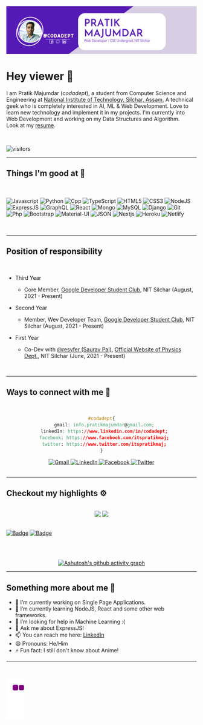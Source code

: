 <img title="Header" src="./resources/header.png"/>

<br>

# Hey viewer 👋

I am Pratik Majumdar (<i>codadept</i>), a student from Computer Science and Engineering at [National Institute of Technology, Silchar, Assam.](https://www.nits.ac.in) A technical geek who is completely interested in AI, ML & Web Development. Love to learn new technology and implement it in my projects. I'm currently into Web Development and working on my Data Structures and Algorithm.\
Look at my [resume](https://bit.ly/Pratik_Majumdar).

<br>

![visitors](https://visitor-badge.glitch.me/badge?page_id=codadept.codadept)

<hr>

## Things I'm good at 🤨

<br>
<br>
<!-- For badges visit https://github.com/alexandresanlim/Badges4-README.md-Profile#-languages- -->
<div>
  <img title="Javascript" src="https://img.shields.io/badge/JavaScript-F7DF1E?style=for-the-badge&logo=javascript&logoColor=black">
  <img title="Python" src="https://img.shields.io/badge/Python-3776AB?style=for-the-badge&logo=python&logoColor=white">
  <img title="Cpp" src="https://img.shields.io/badge/C%2B%2B-00599C?style=for-the-badge&logo=c%2B%2B&logoColor=white">
  <img title="TypeScript" src="https://img.shields.io/badge/TypeScript-007ACC?style=for-the-badge&logo=typescript&logoColor=white">
  <img title="HTML5" src="https://img.shields.io/badge/HTML5-E34F26?style=for-the-badge&logo=html5&logoColor=white">
  <img title="CSS3" src="https://img.shields.io/badge/CSS3-1572B6?style=for-the-badge&logo=css3&logoColor=white">
  <img title="NodeJS" src="https://img.shields.io/badge/Node.js-339933?style=for-the-badge&logo=nodedotjs&logoColor=white">
  <img title="ExpressJS" src="https://img.shields.io/badge/Express.js-000000?style=for-the-badge&logo=express&logoColor=white">
  <img title="GraphQL" src="https://img.shields.io/badge/GraphQl-E10098?style=for-the-badge&logo=graphql&logoColor=white">
  <img title="React" src="https://img.shields.io/badge/React-20232A?style=for-the-badge&logo=react&logoColor=61DAFB">
  <img title="Mongo" src="https://img.shields.io/badge/MongoDB-4EA94B?style=for-the-badge&logo=mongodb&logoColor=white">
  <img title="MySQL" src="https://img.shields.io/badge/MySQL-00000F?style=for-the-badge&logo=mysql&logoColor=white">
  <img title="Django" src="https://img.shields.io/badge/Django-092E20?style=for-the-badge&logo=django&logoColor=green">
  <img title="Git" src="https://img.shields.io/badge/Git-F05032?style=for-the-badge&logo=git&logoColor=white">
  <img title="Php" src="https://img.shields.io/badge/PHP-777BB4?style=for-the-badge&logo=php&logoColor=white">
  <img title="Bootstrap" src="https://img.shields.io/badge/Bootstrap-563D7C?style=for-the-badge&logo=bootstrap&logoColor=white">
  <img title="Material-UI" src="https://img.shields.io/badge/Material--UI-0081CB?style=for-the-badge&logo=material-ui&logoColor=white">
  <img title="JSON" src="https://img.shields.io/badge/json-5E5C5C?style=for-the-badge&logo=json&logoColor=white">
  <img title="Nextjs" src="https://img.shields.io/badge/next.js-000000?style=for-the-badge&logo=nextdotjs&logoColor=white">
  <img title="Heroku" src="https://img.shields.io/badge/Heroku-430098?style=for-the-badge&logo=heroku&logoColor=white">
  <img title="Netlify" src="https://img.shields.io/badge/Netlify-00C7B7?style=for-the-badge&logo=netlify&logoColor=white">
</div>

<br>
<br>
<hr>

## Position of responsibility

<br>

  - Third Year

    - Core Member, [Google Developer Student Club](https://www.facebook.com/gdscnits), NIT Silchar (August, 2021 - Present)


  - Second Year

    - Member, Wev Developer Team, [Google Developer Student Club](https://www.facebook.com/gdscnits), NIT Silchar (August, 2021 - Present)

  - First Year

    - Co-Dev with [@resyfer (Saurav Pal)](https://www.github.com/resyfer), [Official Website of Physics Dept.](http://www.nits.ac.in/departments/physics/physics.php), NIT Silchar (June, 2021 - Present)

<br>
<hr>

## Ways to connect with me 🤝

<br>

<div align='center'>

```css
#codadept{
  gmail: info.pratikmajumdar@gmail.com;
  linkedIn: https://www.linkedin.com/in/codadept;
  facebook: https://www.facebook.com/itspratikmaj;
  twitter: https://www.twitter.com/itspratikmaj;
}
```

</div>
<div align="center">
  <a href="https://mail.google.com/mail/u/0/?view=cm&fs=1&to=info.pratikmajumdar@gmail.com&tf=1">
    <img alt="Gmail" src="https://img.shields.io/badge/Gmail-D14836?style=for-the-badge&logo=gmail&logoColor=white" />
  </a>
  <a href="https://www.linkedin.com/in/codadept">
    <img alt="LinkedIn" src="https://img.shields.io/badge/LinkedIn-0077B5?style=for-the-badge&logo=linkedin&logoColor=white" />
  </a>
  <a href="https://www.facebook.com/itspratikmaj">
    <img alt="Facebook" src="https://img.shields.io/badge/Facebook-1877F2?style=for-the-badge&logo=facebook&logoColor=white" />
  </a>
  <a href="https://www.twitter.com/itspratikmaj">
    <img alt="Twitter" src="https://img.shields.io/badge/Twitter-1DA1F2?style=for-the-badge&logo=twitter&logoColor=white" />
  </a>
</div>

<br>
<hr>

## Checkout my highlights ⚙

<br>

<div align="center" width="100%">
    <img height="150" src="https://github-readme-stats.vercel.app/api/top-langs/?username=codadept&layout=compact&theme=dracula">
    <img height="150" src="https://github-readme-stats.vercel.app/api?username=codadept&show_icons=true&theme=dracula&count_private=t&hide=stars">
</div>

<br>

[![Badge](https://cp-logo.vercel.app/codechef/codadept?logo=true)](https://www.codechef.com/users/codadept) [![Badge](https://cp-logo.vercel.app/codeforces/codadept?logo=true)](https://cp-logo.vercel.app/codeforces/codadept)

<br><br>

<div align="center">

[![Ashutosh's github activity graph](https://activity-graph.herokuapp.com/graph?username=codadept&custom_title=Checkout%20My%20Contribution%20Graph&hide_border=true)](https://github.com/ashutosh00710/github-readme-activity-graph)

</div>

<hr>

## Something more about me 🙋

- 🔭 I’m currently working on Single Page Applications.
- 🌱 I’m currently learning NodeJS, React and some other web frameworks.
- 🤔 I’m looking for help in Machine Learning :(
- 💬 Ask me about ExpressJS!
- 📫 You can reach me here: [LinkedIn](https://www.linkedin.com/in/codadept/)
- 😄 Pronouns: He/Him
- ⚡ Fun fact: I still don't know about Anime!
<hr>
<br>

![snake gif](https://github.com/codadept/codadept/blob/output/github-contribution-grid-snake.gif)

